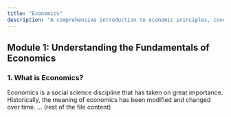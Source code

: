 ```yaml
---
title: "Economics"
description: "A comprehensive introduction to economic principles, covering fundamental concepts, market structures, the role of government, and contemporary issues like sustainable development and consumer awareness."
---
```


## Module 1: Understanding the Fundamentals of Economics

### 1. What is Economics?

Economics is a social science discipline that has taken on great importance. Historically, the meaning of economics has been modified and changed over time.
... (rest of the file content)
